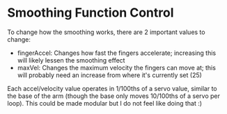 # Smoothing Function Control
To change how the smoothing works, there are 2 important values to change:
- fingerAccel: Changes how fast the fingers accelerate; increasing this will likely lessen the smoothing effect
- maxVel: Changes the maximum velocity the fingers can move at; this will probably need an increase from where it's currently set (25)

Each accel/velocity value operates in 1/100ths of a servo value, similar to the base of the arm (though the base only moves 10/100ths of a servo per loop). This could be made modular but I do not feel like doing that :)
